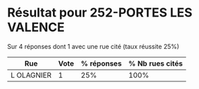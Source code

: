 # Résultat pour 252-PORTES LES VALENCE

Sur 4 réponses dont 1 avec une rue cité (taux réussite 25%)

| Rue | Vote | % réponses | % Nb rues cités|
|-----|------|------------|----------------|
| L OLAGNIER | 1 | 25% | 100%|
